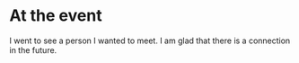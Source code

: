# At the event
I went to see a person I wanted to meet. I am glad that there is a connection in the future.